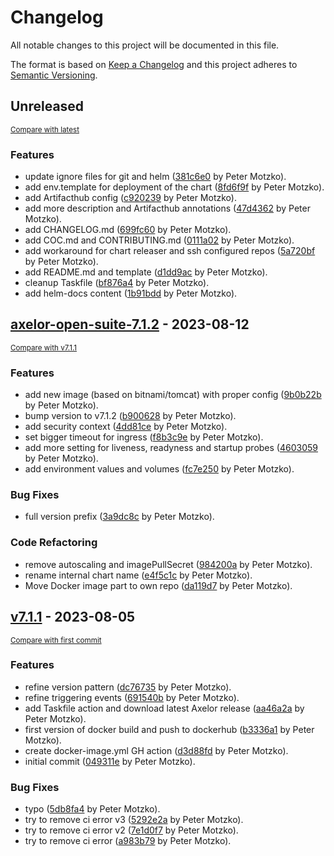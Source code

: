 # Changelog

All notable changes to this project will be documented in this file.

The format is based on [Keep a Changelog](http://keepachangelog.com/en/1.0.0/)
and this project adheres to [Semantic Versioning](http://semver.org/spec/v2.0.0.html).

<!-- insertion marker -->
## Unreleased

<small>[Compare with latest](https://github.com/pmoscode-helm/axelor-open-suite/compare/axelor-open-suite-7.1.2...HEAD)</small>

### Features

- update ignore files for git and helm ([381c6e0](https://github.com/pmoscode-helm/axelor-open-suite/commit/381c6e0387525a707a4654884b723c2511cd5c32) by Peter Motzko).
- add env.template for deployment of the chart ([8fd6f9f](https://github.com/pmoscode-helm/axelor-open-suite/commit/8fd6f9f85051b6456afb4d18ac9a23f4a8d8516f) by Peter Motzko).
- add Artifacthub config ([c920239](https://github.com/pmoscode-helm/axelor-open-suite/commit/c9202397267d9535e066f714c2a2beebaa2f285c) by Peter Motzko).
- add more description and Artifacthub annotations ([47d4362](https://github.com/pmoscode-helm/axelor-open-suite/commit/47d436233263c4407d091b42815a5eb939542725) by Peter Motzko).
- add CHANGELOG.md ([699fc60](https://github.com/pmoscode-helm/axelor-open-suite/commit/699fc605335368c8b995ec2f8c5b3adb06b6c5e9) by Peter Motzko).
- add COC.md and CONTRIBUTING.md ([0111a02](https://github.com/pmoscode-helm/axelor-open-suite/commit/0111a020b454b7c5c4f3b428d03644edeb42f98b) by Peter Motzko).
- add workaround for chart releaser and ssh configured repos ([5a720bf](https://github.com/pmoscode-helm/axelor-open-suite/commit/5a720bf02d835f66b9380d2027be03982071865b) by Peter Motzko).
- add README.md and template ([d1dd9ac](https://github.com/pmoscode-helm/axelor-open-suite/commit/d1dd9aca52d3172bd4f73d6f65db3178e98df529) by Peter Motzko).
- cleanup Taskfile ([bf876a4](https://github.com/pmoscode-helm/axelor-open-suite/commit/bf876a4982f8589e53a3d5fad687434aa6335227) by Peter Motzko).
- add helm-docs content ([1b91bdd](https://github.com/pmoscode-helm/axelor-open-suite/commit/1b91bddaf4e7c90fdeb733960ff017bd755f9fb4) by Peter Motzko).

<!-- insertion marker -->
## [axelor-open-suite-7.1.2](https://github.com/pmoscode-helm/axelor-open-suite/releases/tag/axelor-open-suite-7.1.2) - 2023-08-12

<small>[Compare with v7.1.1](https://github.com/pmoscode-helm/axelor-open-suite/compare/v7.1.1...axelor-open-suite-7.1.2)</small>

### Features

- add new image (based on bitnami/tomcat) with proper config ([9b0b22b](https://github.com/pmoscode-helm/axelor-open-suite/commit/9b0b22bfe6347aff8c67a79f8ed9972efbac5e37) by Peter Motzko).
- bump version to v7.1.2 ([b900628](https://github.com/pmoscode-helm/axelor-open-suite/commit/b9006286e500818545b85319f278d3d800353873) by Peter Motzko).
- add security context ([4dd81ce](https://github.com/pmoscode-helm/axelor-open-suite/commit/4dd81ce82d42ee90c81cc0d315a0dc4a04f4871c) by Peter Motzko).
- set bigger timeout for ingress ([f8b3c9e](https://github.com/pmoscode-helm/axelor-open-suite/commit/f8b3c9e0c8794659b65f2fb919e8958967c6d47d) by Peter Motzko).
- add more setting for liveness, readyness and startup probes ([4603059](https://github.com/pmoscode-helm/axelor-open-suite/commit/460305995c48681c572fb2dfd0229eb83d288d9a) by Peter Motzko).
- add environment values and volumes ([fc7e250](https://github.com/pmoscode-helm/axelor-open-suite/commit/fc7e25008161ffa8b521e4d403d7ec87abfc7837) by Peter Motzko).

### Bug Fixes

- full version prefix ([3a9dc8c](https://github.com/pmoscode-helm/axelor-open-suite/commit/3a9dc8c0c3377c541b8ad7b1e742008ef6b9160f) by Peter Motzko).

### Code Refactoring

- remove autoscaling and imagePullSecret ([984200a](https://github.com/pmoscode-helm/axelor-open-suite/commit/984200a1b012d95155c4da0e871396caaae90f25) by Peter Motzko).
- rename internal chart name ([e4f5c1c](https://github.com/pmoscode-helm/axelor-open-suite/commit/e4f5c1cb64fb4f08f72a8cae7b0a93b547154bc5) by Peter Motzko).
- Move Docker image part to own repo ([da119d7](https://github.com/pmoscode-helm/axelor-open-suite/commit/da119d728498d758f55dac02a3340d6aa9123346) by Peter Motzko).

## [v7.1.1](https://github.com/pmoscode-helm/axelor-open-suite/releases/tag/v7.1.1) - 2023-08-05

<small>[Compare with first commit](https://github.com/pmoscode-helm/axelor-open-suite/compare/7880d29a961afa2c4c4f90b7de1a1b69fee69e67...v7.1.1)</small>

### Features

- refine version pattern ([dc76735](https://github.com/pmoscode-helm/axelor-open-suite/commit/dc767353ec3248396153d30b4ccf33b1b411358f) by Peter Motzko).
- refine triggering events ([691540b](https://github.com/pmoscode-helm/axelor-open-suite/commit/691540b9a1f26c050c640f05708146f05b29bc57) by Peter Motzko).
- add Taskfile action and download latest Axelor release ([aa46a2a](https://github.com/pmoscode-helm/axelor-open-suite/commit/aa46a2aa410b4707ac6a211b8ee12575aa0ff0b5) by Peter Motzko).
- first version of docker build and push to dockerhub ([b3336a1](https://github.com/pmoscode-helm/axelor-open-suite/commit/b3336a107e720dcaa2397d4169f196fd2123dcd8) by Peter Motzko).
- create docker-image.yml GH action ([d3d88fd](https://github.com/pmoscode-helm/axelor-open-suite/commit/d3d88fd11561ec45a2db716bd54bedf85c39e449) by Peter Motzko).
- initial commit ([049311e](https://github.com/pmoscode-helm/axelor-open-suite/commit/049311eb57d42e239dd49a0bbc84298d158e3ba4) by Peter Motzko).

### Bug Fixes

- typo ([5db8fa4](https://github.com/pmoscode-helm/axelor-open-suite/commit/5db8fa4b7db9260b7bab32a26bc29e2e15ae4be6) by Peter Motzko).
- try to remove ci error v3 ([5292e2a](https://github.com/pmoscode-helm/axelor-open-suite/commit/5292e2a1f253a1b1c41daabb1a9e02def64386ef) by Peter Motzko).
- try to remove ci error v2 ([7e1d0f7](https://github.com/pmoscode-helm/axelor-open-suite/commit/7e1d0f7bced29491c476753cd2fc24bcf26de630) by Peter Motzko).
- try to remove ci error ([a983b79](https://github.com/pmoscode-helm/axelor-open-suite/commit/a983b79ab4a4cbcfab8fed5501058b06a5dd610b) by Peter Motzko).

